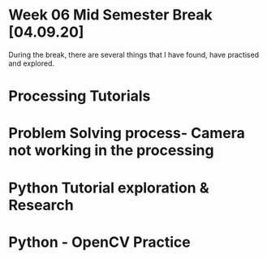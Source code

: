 # Week 06 Mid Semester Break [04.09.20] 
During the break, there are several things that I have found, have practised and explored. <br/>

# Processing Tutorials

# Problem Solving process- Camera not working in the processing

# Python Tutorial exploration & Research

# Python - OpenCV Practice
